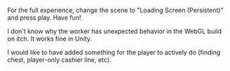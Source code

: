 For the full experience, change the scene to "Loading Screen (Persistent)" and press play. Have fun!

I don't know why the worker has unexpected behavior in the WebGL build on itch. It works fine in Unity.

I would like to have added something for the player to actively do (finding chest, player-only cashier line, etc).

